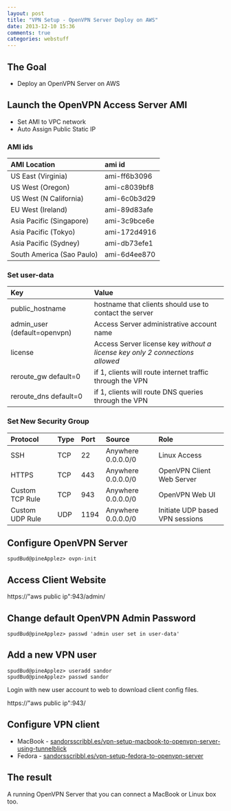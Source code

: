 ```yaml
---
layout: post
title: "VPN Setup - OpenVPN Server Deploy on AWS"
date: 2013-12-10 15:36
comments: true
categories: webstuff
---
```


## The Goal
- Deploy an OpenVPN Server on AWS

<!-- more -->

## Launch the OpenVPN Access Server AMI

- Set AMI to VPC network
- Auto Assign Public Static IP

### AMI ids

| AMI Location       | ami id         
|:-------------|:-------------
|US East (Virginia)| ami-ff6b3096
|US West (Oregon)| ami-c8039bf8
|US West (N California)| ami-6c0b3d29
|EU West (Ireland)| ami-89d83afe
|Asia Pacific (Singapore)| ami-3c9bce6e
|Asia Pacific (Tokyo)| ami-172d4916
|Asia Pacific (Sydney)| ami-db73efe1
|South America (Sao Paulo)| ami-6d4ee870 




### Set user-data

|Key|Value         
|:---|:----
|public_hostname    |hostname that clients should use to contact the server
|admin_user (default=openvpn)    |Access Server administrative account name
|license     |Access Server license key _without a license key only 2 connections allowed_
|reroute_gw default=0 |if 1, clients will route internet traffic through the VPN
|reroute_dns default=0 | if 1, clients will route DNS queries through the VPN


### Set New Security Group

|  Protocol    |  Type    |  Port    |  Source     |  Role
|:---------|:------------|:---------|:------------|:-----------
|SSH    |TCP    |22    |Anywhere 0.0.0.0/0| Linux Access
|HTTPS    |TCP    |443    |Anywhere 0.0.0.0/0| OpenVPN Client Web Server
|Custom TCP Rule     |TCP     |943    |Anywhere 0.0.0.0/0| OpenVPN Web UI
|Custom UDP Rule     |UDP    |1194    |Anywhere 0.0.0.0/0| Initiate UDP based VPN sessions



## Configure OpenVPN Server


```
spudBud@pineApplez> ovpn-init
```

## Access Client Website

https://"aws public ip":943/admin/

## Change default OpenVPN Admin Password


```
spudBud@pineApplez> passwd 'admin user set in user-data'
```

## Add a new VPN user


```
spudBud@pineApplez> useradd sandor
spudBud@pineApplez> passwd sandor
```


Login with new user account to web to download client config files.

https://"aws public ip":943/

## Configure VPN client


- MacBook - [sandorsscribbl.es/vpn-setup-macbook-to-openvpn-server-using-tunnelblick](http://sandorsscribbl.es/vpn-setup-macbook-to-openvpn-server-using-tunnelblick/)
- Fedora  - [sandorsscribbl.es/vpn-setup-fedora-to-openvpn-server](http://sandorsscribbl.es/vpn-setup-fedora-to-openvpn-server/)



## The result

A running OpenVPN Server that you can connect a MacBook or Linux box too.

